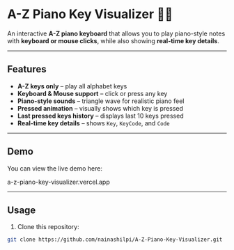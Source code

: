 # A-Z Piano Key Visualizer 🎹💜

An interactive **A-Z piano keyboard** that allows you to play piano-style notes with **keyboard or mouse clicks**, while also showing **real-time key details**.

---

## Features

- **A-Z keys only** – play all alphabet keys
- **Keyboard & Mouse support** – click or press any key
- **Piano-style sounds** – triangle wave for realistic piano feel
- **Pressed animation** – visually shows which key is pressed
- **Last pressed keys history** – displays last 10 keys pressed
- **Real-time key details** – shows `Key`, `KeyCode`, and `Code`

---

## Demo

You can view the live demo here:

a-z-piano-key-visualizer.vercel.app  <!-- Replace # with your deployed link -->

---

## Usage

1. Clone this repository:

```bash
git clone https://github.com/nainashilpi/A-Z-Piano-Key-Visualizer.git

